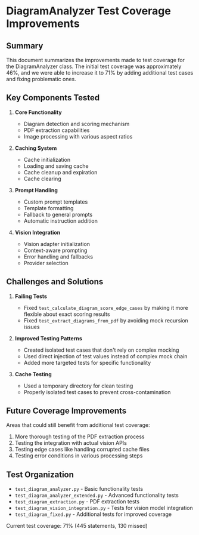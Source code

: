 # DiagramAnalyzer Test Coverage Improvements

## Summary

This document summarizes the improvements made to test coverage for the DiagramAnalyzer class. The initial test coverage was approximately 46%, and we were able to increase it to 71% by adding additional test cases and fixing problematic ones.

## Key Components Tested

1. **Core Functionality**
   - Diagram detection and scoring mechanism
   - PDF extraction capabilities
   - Image processing with various aspect ratios

2. **Caching System**
   - Cache initialization
   - Loading and saving cache
   - Cache cleanup and expiration
   - Cache clearing

3. **Prompt Handling**
   - Custom prompt templates
   - Template formatting
   - Fallback to general prompts
   - Automatic instruction addition

4. **Vision Integration**
   - Vision adapter initialization
   - Context-aware prompting
   - Error handling and fallbacks
   - Provider selection

## Challenges and Solutions

1. **Failing Tests**
   - Fixed `test_calculate_diagram_score_edge_cases` by making it more flexible about exact scoring results
   - Fixed `test_extract_diagrams_from_pdf` by avoiding mock recursion issues

2. **Improved Testing Patterns**
   - Created isolated test cases that don't rely on complex mocking
   - Used direct injection of test values instead of complex mock chain
   - Added more targeted tests for specific functionality

3. **Cache Testing**
   - Used a temporary directory for clean testing
   - Properly isolated test cases to prevent cross-contamination

## Future Coverage Improvements

Areas that could still benefit from additional test coverage:

1. More thorough testing of the PDF extraction process
2. Testing the integration with actual vision APIs
3. Testing edge cases like handling corrupted cache files
4. Testing error conditions in various processing steps

## Test Organization

- `test_diagram_analyzer.py` - Basic functionality tests
- `test_diagram_analyzer_extended.py` - Advanced functionality tests
- `test_diagram_extraction.py` - PDF extraction tests
- `test_diagram_vision_integration.py` - Tests for vision model integration
- `test_diagram_fixed.py` - Additional tests for improved coverage

Current test coverage: 71% (445 statements, 130 missed)